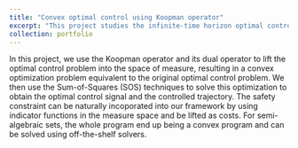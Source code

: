 ```yaml
---
title: "Convex optimal control using Koopman operator"
excerpt: "This project studies the infinite-time horizon optimal control problem under safety constraints in its dual form by leveraging the Koopman operator. <br/><img src='https://hzyu17.github.io/hongzheyu.github.io/images/data_driven.png'>"
collection: portfolio
---
```


In this project, we use the Koopman operator and its dual operator to lift the optimal control problem into the space of measure, resulting in a convex optimization problem equivalent to the original optimal control problem. We then use the Sum-of-Squares (SOS) techniques to solve this optimization to obtain the optimal control signal and the controlled trajectory. The safety constraint can be naturally incoporated into our framework by using indicator functions in the measure space and be lifted as costs. For semi-algebraic sets, the whole program end up being a convex program and can be solved using off-the-shelf solvers.

